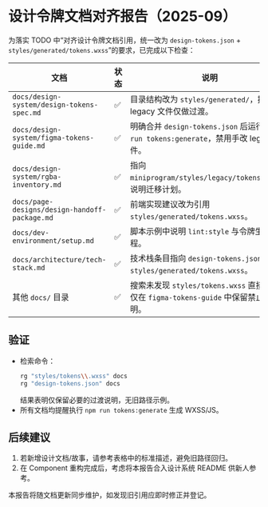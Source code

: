 # 设计令牌文档对齐报告（2025-09）

为落实 TODO 中“对齐设计令牌文档引用，统一改为 `design-tokens.json` + `styles/generated/tokens.wxss`”的要求，已完成以下检查：

| 文档                                          | 状态 | 说明                                                                                     |
| --------------------------------------------- | ---- | ---------------------------------------------------------------------------------------- |
| `docs/design-system/design-tokens-spec.md`    | ✅   | 目录结构改为 `styles/generated/`，提示 legacy 文件仅做过渡。                             |
| `docs/design-system/figma-tokens-guide.md`    | ✅   | 明确合并 `design-tokens.json` 后运行 `npm run tokens:generate`，禁用手改 legacy 文件。   |
| `docs/design-system/rgba-inventory.md`        | ✅   | 指向 `miniprogram/styles/legacy/tokens.wxss`，说明迁移计划。                             |
| `docs/page-designs/design-handoff-package.md` | ✅   | 前端实现建议改为引用 `styles/generated/tokens.wxss`。                                    |
| `docs/dev-environment/setup.md`               | ✅   | 脚本示例中说明 `lint:style` 与令牌生成流程。                                             |
| `docs/architecture/tech-stack.md`             | ✅   | 技术栈条目指向 `design-tokens.json → styles/generated/tokens.wxss`。                     |
| 其他 `docs/` 目录                             | ✅   | 搜索未发现 `styles/tokens.wxss` 直接引用；仅在 `figma-tokens-guide` 中保留禁止修改说明。 |

## 验证

- 检索命令：
  ```bash
  rg "styles/tokens\\.wxss" docs
  rg "design-tokens.json" docs
  ```
  结果表明仅保留必要的过渡说明，无旧路径示例。
- 所有文档均提醒执行 `npm run tokens:generate` 生成 WXSS/JS。

## 后续建议

1. 若新增设计文档/故事，请参考表格中的标准描述，避免旧路径回归。
2. 在 Component 重构完成后，考虑将本报告合入设计系统 README 供新人参考。

本报告将随文档更新同步维护，如发现旧引用应即时修正并登记。
